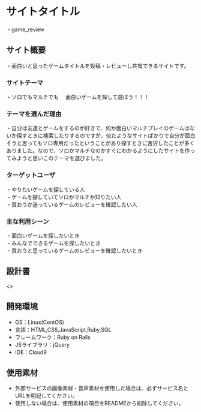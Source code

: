 # サイトタイトル
・game_review

## サイト概要
・面白いと思ったゲームタイトルを投稿・レビューし共有できるサイトです。

### サイトテーマ
・ソロでもマルチでも
　面白いゲームを探して遊ぼう！！！

### テーマを選んだ理由
・自分は友達とゲームをするのが好きで、何か面白いマルチプレイのゲームはないか探すときに検索したりするのですが、似たようなサイトばかりで自分が面白そうと思ってもソロ専用だったということがあり探すときに苦労したことが多くありました。なので、ソロかマルチなのかすぐにわかるようにしたサイトを作ってみようと思いこのテーマを選びました。

### ターゲットユーザ
・やりたいゲームを探している人<br>
・ゲームを探していてソロかマルチか知りたい人<br>
・買おうか迷っているゲームのレビューを確認したい人

### 主な利用シーン
・面白いゲームを探したいとき<br>
・みんなでできるゲームを探したいとき<br>
・買おうと思っているゲームのレビューを確認したいとき

## 設計書
<>

## 開発環境
- OS：Linux(CentOS)
- 言語：HTML,CSS,JavaScript,Ruby,SQL
- フレームワーク：Ruby on Rails
- JSライブラリ：jQuery
- IDE：Cloud9

## 使用素材
- 外部サービスの画像素材・音声素材を使用した場合は、必ずサービス名とURLを明記してください。
- 使用しない場合は、使用素材の項目をREADMEから削除してください。